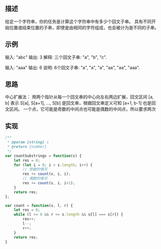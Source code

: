 ## 描述
给定一个字符串，你的任务是计算这个字符串中有多少个回文子串。
具有不同开始位置或结束位置的子串，即使是由相同的字符组成，也会被计为是不同的子串。

## 示例
输入: "abc"
输出: 3
解释: 三个回文子串: "a", "b", "c".

输入: "aaa"
输出: 6
说明: 6个回文子串: "a", "a", "a", "aa", "aa", "aaa".

## 思路
中心扩展法：
用两个指针从每一个回文串的中心向左右两边扩展，回文区间 [a, b] 表示 S[a], S[a+1], ..., S[b] 是回文串，根据回文串定义可知 [a+1, b-1] 也是回文区间。
一个点，它可能是奇数的中间点也可能是偶数的中间点，所以要求两次

## 实现
```javascript
/**
 * @param {string} s
 * @return {number}
 */
var countSubstrings = function(s) {
    let res = 0;
    for (let i = 0; i < s.length; i++) {
        // 奇数的情况
        res += count(s, i, i);
        // 偶数的情况
        res += count(s, i, i+1);
    }
    return res;
};

var count = function(s, l, r) {
    let res = 0;
    while (l >= 0 && r <= s.length && s[l] === s[r]) {
        res++;
        l--;
        r++;
    }
    return res;
}
```